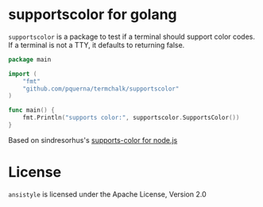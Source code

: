 # supportscolor for golang

`supportscolor` is a package to test if a terminal should support color codes.  If a terminal is not a TTY, it defaults to returning false.

```go
package main

import (
	"fmt"
	"github.com/pquerna/termchalk/supportscolor"
)

func main() {
	fmt.Println("supports color:", supportscolor.SupportsColor())
}
```

Based on sindresorhus's [supports-color for node.js](https://github.com/sindresorhus/supports-color)

# License

`ansistyle` is licensed under the Apache License, Version 2.0

